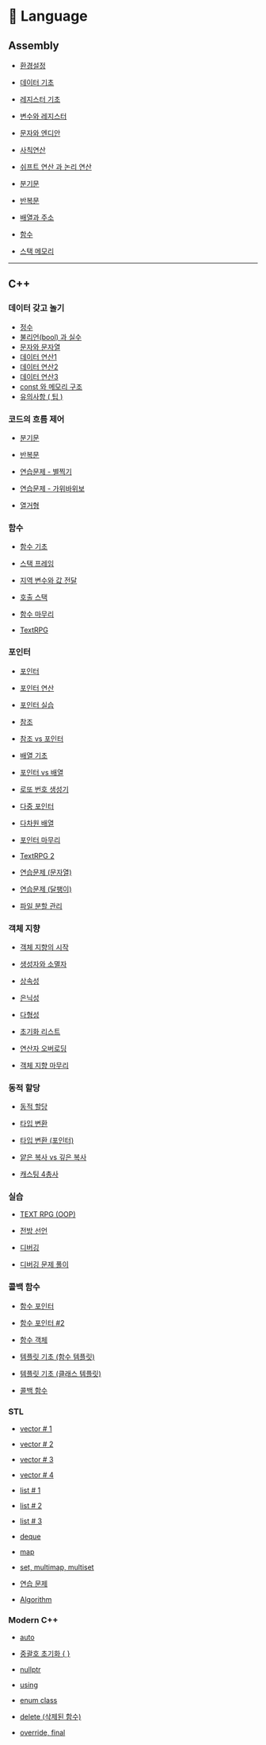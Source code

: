 # 📖 Language 

## Assembly

- [환경설정](https://github.com/minug0226/Game-BlackSmith/blob/main/%EA%B2%8C%EC%9E%84%20%EA%B0%9C%EB%B0%9C/Language/%EC%96%B4%EC%85%88%EB%B8%94%EB%A6%AC%20%EC%96%B8%EC%96%B4/%ED%99%98%EA%B2%BD%20%EC%84%A4%EC%A0%95.md)

- [데이터 기초](https://github.com/minug0226/Game-BlackSmith/blob/main/%EA%B2%8C%EC%9E%84%20%EA%B0%9C%EB%B0%9C/Language/%EC%96%B4%EC%85%88%EB%B8%94%EB%A6%AC%20%EC%96%B8%EC%96%B4/%EB%8D%B0%EC%9D%B4%ED%84%B0%20%EA%B8%B0%EC%B4%88.md)

- [레지스터 기초](https://github.com/minug0226/Game-BlackSmith/blob/main/%EA%B2%8C%EC%9E%84%20%EA%B0%9C%EB%B0%9C/Language/%EC%96%B4%EC%85%88%EB%B8%94%EB%A6%AC%20%EC%96%B8%EC%96%B4/%EB%A0%88%EC%A7%80%EC%8A%A4%ED%84%B0%20%EA%B8%B0%EC%B4%88.md)

- [변수와 레지스터](https://github.com/minug0226/Game-BlackSmith/blob/main/%EA%B2%8C%EC%9E%84%20%EA%B0%9C%EB%B0%9C/Language/%EC%96%B4%EC%85%88%EB%B8%94%EB%A6%AC%20%EC%96%B8%EC%96%B4/%EB%B3%80%EC%88%98%EC%99%80%20%EB%A0%88%EC%A7%80%EC%8A%A4%ED%84%B0.md)

- [문자와 엔디안](https://github.com/minug0226/Game-BlackSmith/blob/main/%EA%B2%8C%EC%9E%84%20%EA%B0%9C%EB%B0%9C/Language/%EC%96%B4%EC%85%88%EB%B8%94%EB%A6%AC%20%EC%96%B8%EC%96%B4/%EB%AC%B8%EC%9E%90%EC%99%80%20%EC%97%94%EB%94%94%EC%95%88.md)

- [사칙연산](https://github.com/minug0226/Game-BlackSmith/blob/main/%EA%B2%8C%EC%9E%84%20%EA%B0%9C%EB%B0%9C/Language/%EC%96%B4%EC%85%88%EB%B8%94%EB%A6%AC%20%EC%96%B8%EC%96%B4/%EC%82%AC%EC%B9%99%EC%97%B0%EC%82%B0.md)

- [쉬프트 연산 과 논리 연산](https://github.com/minug0226/Game-BlackSmith/blob/main/%EA%B2%8C%EC%9E%84%20%EA%B0%9C%EB%B0%9C/Language/%EC%96%B4%EC%85%88%EB%B8%94%EB%A6%AC%20%EC%96%B8%EC%96%B4/%EC%89%AC%ED%94%84%ED%8A%B8%20%EC%97%B0%EC%82%B0%EA%B3%BC%20%EB%85%BC%EB%A6%AC%20%EC%97%B0%EC%82%B0.md)

- [분기문](https://github.com/minug0226/Game-BlackSmith/blob/main/%EA%B2%8C%EC%9E%84%20%EA%B0%9C%EB%B0%9C/Language/%EC%96%B4%EC%85%88%EB%B8%94%EB%A6%AC%20%EC%96%B8%EC%96%B4/%EB%B6%84%EA%B8%B0%EB%AC%B8.md)

- [반복문](https://github.com/minug0226/Game-BlackSmith/blob/main/%EA%B2%8C%EC%9E%84%20%EA%B0%9C%EB%B0%9C/Language/%EC%96%B4%EC%85%88%EB%B8%94%EB%A6%AC%20%EC%96%B8%EC%96%B4/%EB%B0%98%EB%B3%B5%EB%AC%B8.md)

- [배열과 주소](https://github.com/minug0226/Game-BlackSmith/blob/main/%EA%B2%8C%EC%9E%84%20%EA%B0%9C%EB%B0%9C/Language/%EC%96%B4%EC%85%88%EB%B8%94%EB%A6%AC%20%EC%96%B8%EC%96%B4/%EB%B0%B0%EC%97%B4%EA%B3%BC%20%EC%A3%BC%EC%86%8C.md)

- [함수](https://github.com/minug0226/Game-BlackSmith/blob/main/%EA%B2%8C%EC%9E%84%20%EA%B0%9C%EB%B0%9C/Language/%EC%96%B4%EC%85%88%EB%B8%94%EB%A6%AC%20%EC%96%B8%EC%96%B4/%ED%95%A8%EC%88%98.md)

- [스택 메모리](https://github.com/minug0226/Game-BlackSmith/blob/main/%EA%B2%8C%EC%9E%84%20%EA%B0%9C%EB%B0%9C/Language/%EC%96%B4%EC%85%88%EB%B8%94%EB%A6%AC%20%EC%96%B8%EC%96%B4/%EC%8A%A4%ED%83%9D%20%EB%A9%94%EB%AA%A8%EB%A6%AC.md)

----------------

## C++

### 데이터 갖고 놀기

- [정수](https://github.com/minug0226/Game-BlackSmith/blob/main/%EA%B2%8C%EC%9E%84%20%EA%B0%9C%EB%B0%9C/Language/C%2B%2B/%EC%A0%95%EC%88%98.md)
- [불리언(bool) 과 실수](https://github.com/minug0226/Game-BlackSmith/blob/main/%EA%B2%8C%EC%9E%84%20%EA%B0%9C%EB%B0%9C/Language/C%2B%2B/%EB%B6%88%EB%A6%AC%EC%96%B8(bool)%20%EA%B3%BC%20%EC%8B%A4%EC%88%98.md)
- [문자와 문자열](https://github.com/minug0226/Game-BlackSmith/blob/main/%EA%B2%8C%EC%9E%84%20%EA%B0%9C%EB%B0%9C/Language/C%2B%2B/%EB%AC%B8%EC%9E%90%EC%99%80%20%EB%AC%B8%EC%9E%90%EC%97%B4.md)
- [데이터 연산1](https://github.com/minug0226/Game-BlackSmith/blob/main/%EA%B2%8C%EC%9E%84%20%EA%B0%9C%EB%B0%9C/Language/C%2B%2B/%EB%8D%B0%EC%9D%B4%ED%84%B0%20%EC%97%B0%EC%82%B01.md)
- [데이터 연산2](https://github.com/minug0226/Game-BlackSmith/blob/main/%EA%B2%8C%EC%9E%84%20%EA%B0%9C%EB%B0%9C/Language/C%2B%2B/%EB%8D%B0%EC%9D%B4%ED%84%B0%20%EC%97%B0%EC%82%B02.md)
- [데이터 연산3](https://github.com/minug0226/Game-BlackSmith/blob/main/%EA%B2%8C%EC%9E%84%20%EA%B0%9C%EB%B0%9C/Language/C%2B%2B/%EB%8D%B0%EC%9D%B4%ED%84%B0%20%EC%97%B0%EC%82%B03.md)
- [const 와 메모리 구조](https://github.com/minug0226/Game-BlackSmith/blob/main/%EA%B2%8C%EC%9E%84%20%EA%B0%9C%EB%B0%9C/Language/C%2B%2B/const%20%EC%99%80%20%EB%A9%94%EB%AA%A8%EB%A6%AC%20%EA%B5%AC%EC%A1%B0.md)
- [유의사항 ( 팁 )](https://github.com/minug0226/Game-BlackSmith/blob/main/%EA%B2%8C%EC%9E%84%20%EA%B0%9C%EB%B0%9C/Language/C%2B%2B/%EC%9C%A0%EC%9D%98%EC%82%AC%ED%95%AD%20(%20%ED%8C%81%20).md)

### 코드의 흐름 제어

- [분기문](https://github.com/minug0226/Game-BlackSmith/blob/main/%EA%B2%8C%EC%9E%84%20%EA%B0%9C%EB%B0%9C/Language/C%2B%2B/%EB%B6%84%EA%B8%B0%EB%AC%B8.md)

- [반복문](https://github.com/minug0226/Game-BlackSmith/blob/main/%EA%B2%8C%EC%9E%84%20%EA%B0%9C%EB%B0%9C/Language/C%2B%2B/%EB%B0%98%EB%B3%B5%EB%AC%B8.md)

- [연습문제 - 별찍기](https://github.com/minug0226/Game-BlackSmith/blob/main/%EA%B2%8C%EC%9E%84%20%EA%B0%9C%EB%B0%9C/Language/C%2B%2B/%EC%97%B0%EC%8A%B5%EB%AC%B8%EC%A0%9C%20-%20%EB%B3%84%EC%B0%8D%EA%B8%B0.md)

- [연습문제 - 가위바위보](https://github.com/minug0226/Game-BlackSmith/blob/main/%EA%B2%8C%EC%9E%84%20%EA%B0%9C%EB%B0%9C/Language/C%2B%2B/%EC%97%B0%EC%8A%B5%EB%AC%B8%EC%A0%9C%20-%20%EA%B0%80%EC%9C%84%EB%B0%94%EC%9C%84%EB%B3%B4.md)

- [열거형](https://github.com/minug0226/Game-BlackSmith/blob/main/%EA%B2%8C%EC%9E%84%20%EA%B0%9C%EB%B0%9C/Language/C%2B%2B/%EC%97%B4%EA%B1%B0%ED%98%95.md)

### 함수

- [함수 기초](https://github.com/minug0226/Game-BlackSmith/blob/main/%EA%B2%8C%EC%9E%84%20%EA%B0%9C%EB%B0%9C/Language/C%2B%2B/%ED%95%A8%EC%88%98%20%EA%B8%B0%EC%B4%88.md)

- [스택 프레임](https://github.com/minug0226/Game-BlackSmith/blob/main/%EA%B2%8C%EC%9E%84%20%EA%B0%9C%EB%B0%9C/Language/C%2B%2B/%EC%8A%A4%ED%83%9D%20%ED%94%84%EB%A0%88%EC%9E%84.md)

- [지역 변수와 값 전달](https://github.com/minug0226/Game-BlackSmith/blob/main/%EA%B2%8C%EC%9E%84%20%EA%B0%9C%EB%B0%9C/Language/C%2B%2B/%EC%A7%80%EC%97%AD%20%EB%B3%80%EC%88%98%EC%99%80%20%EA%B0%92%20%EC%A0%84%EB%8B%AC.md)

- [호출 스택](https://github.com/minug0226/Game-BlackSmith/blob/main/%EA%B2%8C%EC%9E%84%20%EA%B0%9C%EB%B0%9C/Language/C%2B%2B/%ED%98%B8%EC%B6%9C%20%EC%8A%A4%ED%83%9D.md)

- [함수 마무리](https://github.com/minug0226/Game-BlackSmith/blob/main/%EA%B2%8C%EC%9E%84%20%EA%B0%9C%EB%B0%9C/Language/C%2B%2B/%ED%95%A8%EC%88%98%20%EB%A7%88%EB%AC%B4%EB%A6%AC.md)

- [TextRPG](https://github.com/minug0226/Game-BlackSmith/blob/main/%EA%B2%8C%EC%9E%84%20%EA%B0%9C%EB%B0%9C/Language/C%2B%2B/TextRPG.md)

### 포인터

- [포인터](https://github.com/minug0226/Game-BlackSmith/blob/main/%EA%B2%8C%EC%9E%84%20%EA%B0%9C%EB%B0%9C/Language/C%2B%2B/%ED%8F%AC%EC%9D%B8%ED%84%B0.md)

- [포인터 연산](https://github.com/minug0226/Game-BlackSmith/blob/main/%EA%B2%8C%EC%9E%84%20%EA%B0%9C%EB%B0%9C/Language/C%2B%2B/%ED%8F%AC%EC%9D%B8%ED%84%B0%20%EC%97%B0%EC%82%B0.md)

- [포인터 실습](https://github.com/minug0226/Game-BlackSmith/blob/main/%EA%B2%8C%EC%9E%84%20%EA%B0%9C%EB%B0%9C/Language/C%2B%2B/%ED%8F%AC%EC%9D%B8%ED%84%B0%20%EC%8B%A4%EC%8A%B5.md)

- [참조](https://github.com/minug0226/Game-BlackSmith/blob/main/%EA%B2%8C%EC%9E%84%20%EA%B0%9C%EB%B0%9C/Language/C%2B%2B/%EC%B0%B8%EC%A1%B0.md)

- [참조 vs 포인터](https://github.com/minug0226/Game-BlackSmith/blob/main/%EA%B2%8C%EC%9E%84%20%EA%B0%9C%EB%B0%9C/Language/C%2B%2B/%EC%B0%B8%EC%A1%B0%20vs%20%ED%8F%AC%EC%9D%B8%ED%84%B0.md)

- [배열 기초](https://github.com/minug0226/Game-BlackSmith/blob/main/%EA%B2%8C%EC%9E%84%20%EA%B0%9C%EB%B0%9C/Language/C%2B%2B/%EB%B0%B0%EC%97%B4%20%EA%B8%B0%EC%B4%88.md)

- [포인터 vs 배열](https://github.com/minug0226/Game-BlackSmith/blob/main/%EA%B2%8C%EC%9E%84%20%EA%B0%9C%EB%B0%9C/Language/C%2B%2B/%ED%8F%AC%EC%9D%B8%ED%84%B0%20vs%20%EB%B0%B0%EC%97%B4.md)

- [로또 번호 생성기](https://github.com/minug0226/Game-BlackSmith/blob/main/%EA%B2%8C%EC%9E%84%20%EA%B0%9C%EB%B0%9C/Language/C%2B%2B/%EB%A1%9C%EB%98%90%20%EB%B2%88%ED%98%B8%20%EC%83%9D%EC%84%B1%EA%B8%B0.md)

- [다중 포인터](https://github.com/minug0226/Game-BlackSmith/blob/main/%EA%B2%8C%EC%9E%84%20%EA%B0%9C%EB%B0%9C/Language/C%2B%2B/%EB%8B%A4%EC%A4%91%20%ED%8F%AC%EC%9D%B8%ED%84%B0.md)

- [다차원 배열](https://github.com/minug0226/Game-BlackSmith/blob/main/%EA%B2%8C%EC%9E%84%20%EA%B0%9C%EB%B0%9C/Language/C%2B%2B/%EB%8B%A4%EC%B0%A8%EC%9B%90%20%EB%B0%B0%EC%97%B4.md)

- [포인터 마무리](https://github.com/minug0226/Game-BlackSmith/blob/main/%EA%B2%8C%EC%9E%84%20%EA%B0%9C%EB%B0%9C/Language/C%2B%2B/%ED%8F%AC%EC%9D%B8%ED%84%B0%20%EB%A7%88%EB%AC%B4%EB%A6%AC.md)

- [TextRPG 2](https://github.com/minug0226/Game-BlackSmith/blob/main/%EA%B2%8C%EC%9E%84%20%EA%B0%9C%EB%B0%9C/Language/C%2B%2B/TextRPG%202.md)

- [연습문제 (문자열)](https://github.com/minug0226/Game-BlackSmith/blob/main/%EA%B2%8C%EC%9E%84%20%EA%B0%9C%EB%B0%9C/Language/C%2B%2B/%EC%97%B0%EC%8A%B5%EB%AC%B8%EC%A0%9C%20(%EB%AC%B8%EC%9E%90%EC%97%B4).md)

- [연습문제 (달팽이)](https://github.com/minug0226/Game-BlackSmith/blob/main/%EA%B2%8C%EC%9E%84%20%EA%B0%9C%EB%B0%9C/Language/C%2B%2B/%EC%97%B0%EC%8A%B5%EB%AC%B8%EC%A0%9C%20(%EB%8B%AC%ED%8C%BD%EC%9D%B4).md)

- [파일 분할 관리](https://github.com/minug0226/Game-BlackSmith/blob/main/%EA%B2%8C%EC%9E%84%20%EA%B0%9C%EB%B0%9C/Language/C%2B%2B/%ED%8C%8C%EC%9D%BC%20%EB%B6%84%ED%95%A0%20%EA%B4%80%EB%A6%AC.md)

### 객체 지향

- [객체 지향의 시작](https://github.com/minug0226/Game-BlackSmith/blob/main/%EA%B2%8C%EC%9E%84%20%EA%B0%9C%EB%B0%9C/Language/C%2B%2B/%EA%B0%9D%EC%B2%B4%20%EC%A7%80%ED%96%A5%EC%9D%98%20%EC%8B%9C%EC%9E%91.md)

- [생성자와 소멸자](https://github.com/minug0226/Game-BlackSmith/blob/main/%EA%B2%8C%EC%9E%84%20%EA%B0%9C%EB%B0%9C/Language/C%2B%2B/%EC%83%9D%EC%84%B1%EC%9E%90%EC%99%80%20%EC%86%8C%EB%A9%B8%EC%9E%90.md)

- [상속성](https://github.com/minug0226/Game-BlackSmith/blob/main/%EA%B2%8C%EC%9E%84%20%EA%B0%9C%EB%B0%9C/Language/C%2B%2B/%EC%83%81%EC%86%8D%EC%84%B1.md)

- [은닉성](https://github.com/minug0226/Game-BlackSmith/blob/main/%EA%B2%8C%EC%9E%84%20%EA%B0%9C%EB%B0%9C/Language/C%2B%2B/%EC%9D%80%EB%8B%89%EC%84%B1.md)

- [다형성](https://github.com/minug0226/Game-BlackSmith/blob/main/%EA%B2%8C%EC%9E%84%20%EA%B0%9C%EB%B0%9C/Language/C%2B%2B/%EB%8B%A4%ED%98%95%EC%84%B1.md)

- [초기화 리스트](https://github.com/minug0226/Game-BlackSmith/blob/main/%EA%B2%8C%EC%9E%84%20%EA%B0%9C%EB%B0%9C/Language/C%2B%2B/%EC%B4%88%EA%B8%B0%ED%99%94%20%EB%A6%AC%EC%8A%A4%ED%8A%B8.md)

- [연산자 오버로딩](https://github.com/minug0226/Game-BlackSmith/blob/main/%EA%B2%8C%EC%9E%84%20%EA%B0%9C%EB%B0%9C/Language/C%2B%2B/%EC%97%B0%EC%82%B0%EC%9E%90%20%EC%98%A4%EB%B2%84%EB%A1%9C%EB%94%A9.md)

- [객체 지향 마무리](https://github.com/minug0226/Game-BlackSmith/blob/main/%EA%B2%8C%EC%9E%84%20%EA%B0%9C%EB%B0%9C/Language/C%2B%2B/%EA%B0%9D%EC%B2%B4%20%EC%A7%80%ED%96%A5%20%EB%A7%88%EB%AC%B4%EB%A6%AC.md)

### 동적 할당

- [동적 할당](https://github.com/minug0226/Game-BlackSmith/blob/main/%EA%B2%8C%EC%9E%84%20%EA%B0%9C%EB%B0%9C/Language/C%2B%2B/%EB%8F%99%EC%A0%81%20%ED%95%A0%EB%8B%B9.md)

- [타입 변환](https://github.com/minug0226/Game-BlackSmith/blob/main/%EA%B2%8C%EC%9E%84%20%EA%B0%9C%EB%B0%9C/Language/C%2B%2B/%ED%83%80%EC%9E%85%20%EB%B3%80%ED%99%98.md)

- [타입 변환 (포인터)](https://github.com/minug0226/Game-BlackSmith/blob/main/%EA%B2%8C%EC%9E%84%20%EA%B0%9C%EB%B0%9C/Language/C%2B%2B/%ED%83%80%EC%9E%85%20%EB%B3%80%ED%99%98%20(%ED%8F%AC%EC%9D%B8%ED%84%B0).md)

- [얕은 복사 vs 깊은 복사](https://github.com/minug0226/Game-BlackSmith/blob/main/%EA%B2%8C%EC%9E%84%20%EA%B0%9C%EB%B0%9C/Language/C%2B%2B/%EC%96%95%EC%9D%80%20%EB%B3%B5%EC%82%AC%20vs%20%EA%B9%8A%EC%9D%80%20%EB%B3%B5%EC%82%AC.md)

- [캐스팅 4총사](https://github.com/minug0226/Game-BlackSmith/blob/main/%EA%B2%8C%EC%9E%84%20%EA%B0%9C%EB%B0%9C/Language/C%2B%2B/%EC%BA%90%EC%8A%A4%ED%8C%85%204%EC%B4%9D%EC%82%AC.md)

### 실습

- [TEXT RPG (OOP)](https://github.com/minug0226/Game-BlackSmith/blob/main/%EA%B2%8C%EC%9E%84%20%EA%B0%9C%EB%B0%9C/Language/C%2B%2B/TEXT%20RPG%20(OOP).md)

- [전방 선언](https://github.com/minug0226/Game-BlackSmith/blob/main/%EA%B2%8C%EC%9E%84%20%EA%B0%9C%EB%B0%9C/Language/C%2B%2B/%EC%A0%84%EB%B0%A9%20%EC%84%A0%EC%96%B8.md)

- [디버깅](https://github.com/minug0226/Game-BlackSmith/blob/main/%EA%B2%8C%EC%9E%84%20%EA%B0%9C%EB%B0%9C/Language/C%2B%2B/%EB%94%94%EB%B2%84%EA%B9%85.md)

- [디버깅 문제 풀이](https://github.com/minug0226/Game-BlackSmith/blob/main/%EA%B2%8C%EC%9E%84%20%EA%B0%9C%EB%B0%9C/Language/C%2B%2B/%EB%94%94%EB%B2%84%EA%B9%85%20%EB%AC%B8%EC%A0%9C%20%ED%92%80%EC%9D%B4.md)

### 콜백 함수

- [함수 포인터](https://github.com/minug0226/Game-BlackSmith/blob/main/%EA%B2%8C%EC%9E%84%20%EA%B0%9C%EB%B0%9C/Language/C%2B%2B/%ED%95%A8%EC%88%98%20%ED%8F%AC%EC%9D%B8%ED%84%B0.md)

- [함수 포인터 #2](https://github.com/minug0226/Game-BlackSmith/blob/main/%EA%B2%8C%EC%9E%84%20%EA%B0%9C%EB%B0%9C/Language/C%2B%2B/%ED%95%A8%EC%88%98%20%ED%8F%AC%EC%9D%B8%ED%84%B0%20%232.md)

- [함수 객체](https://github.com/minug0226/Game-BlackSmith/blob/main/%EA%B2%8C%EC%9E%84%20%EA%B0%9C%EB%B0%9C/Language/C%2B%2B/%ED%95%A8%EC%88%98%20%EA%B0%9D%EC%B2%B4.md)

- [템플릿 기초 (함수 템플릿)](https://github.com/minug0226/Game-BlackSmith/blob/main/%EA%B2%8C%EC%9E%84%20%EA%B0%9C%EB%B0%9C/Language/C%2B%2B/%ED%85%9C%ED%94%8C%EB%A6%BF%20%EA%B8%B0%EC%B4%88%20(%ED%95%A8%EC%88%98%20%ED%85%9C%ED%94%8C%EB%A6%BF).md)

- [템플릿 기초 (클래스 템플릿)](https://github.com/minug0226/Game-BlackSmith/blob/main/%EA%B2%8C%EC%9E%84%20%EA%B0%9C%EB%B0%9C/Language/C%2B%2B/%ED%85%9C%ED%94%8C%EB%A6%BF%20%EA%B8%B0%EC%B4%88%20(%ED%81%B4%EB%9E%98%EC%8A%A4%20%ED%85%9C%ED%94%8C%EB%A6%BF).md)

- [콜백 함수](https://github.com/minug0226/Game-BlackSmith/blob/main/%EA%B2%8C%EC%9E%84%20%EA%B0%9C%EB%B0%9C/Language/C%2B%2B/%EC%BD%9C%EB%B0%B1%20%ED%95%A8%EC%88%98.md)

### STL

- [vector # 1 ](https://github.com/minug0226/Game-BlackSmith/blob/main/%EA%B2%8C%EC%9E%84%20%EA%B0%9C%EB%B0%9C/Language/C%2B%2B/vector%20%23%201.md)

- [vector # 2](https://github.com/minug0226/Game-BlackSmith/blob/main/%EA%B2%8C%EC%9E%84%20%EA%B0%9C%EB%B0%9C/Language/C%2B%2B/vector%20%23%202.md)

- [vector # 3](https://github.com/minug0226/Game-BlackSmith/blob/main/%EA%B2%8C%EC%9E%84%20%EA%B0%9C%EB%B0%9C/Language/C%2B%2B/vector%20%23%203.md)

- [vector # 4](https://github.com/minug0226/Game-BlackSmith/blob/main/%EA%B2%8C%EC%9E%84%20%EA%B0%9C%EB%B0%9C/Language/C%2B%2B/vector%20%23%204.md)

- [list # 1](https://github.com/minug0226/Game-BlackSmith/blob/main/%EA%B2%8C%EC%9E%84%20%EA%B0%9C%EB%B0%9C/Language/C%2B%2B/list%20%23%201.md)

- [list # 2](https://github.com/minug0226/Game-BlackSmith/blob/main/%EA%B2%8C%EC%9E%84%20%EA%B0%9C%EB%B0%9C/Language/C%2B%2B/list%20%23%202.md)

- [list # 3](https://github.com/minug0226/Game-BlackSmith/blob/main/%EA%B2%8C%EC%9E%84%20%EA%B0%9C%EB%B0%9C/Language/C%2B%2B/list%20%23%203.md)

- [deque](https://github.com/minug0226/Game-BlackSmith/blob/main/%EA%B2%8C%EC%9E%84%20%EA%B0%9C%EB%B0%9C/Language/C%2B%2B/deque.md)

- [map](https://github.com/minug0226/Game-BlackSmith/blob/main/%EA%B2%8C%EC%9E%84%20%EA%B0%9C%EB%B0%9C/Language/C%2B%2B/map.md)

- [set, multimap, multiset](https://github.com/minug0226/Game-BlackSmith/blob/main/%EA%B2%8C%EC%9E%84%20%EA%B0%9C%EB%B0%9C/Language/C%2B%2B/set%2C%20multimap%2C%20multiset.md)

- [연습 문제](https://github.com/minug0226/Game-BlackSmith/blob/main/%EA%B2%8C%EC%9E%84%20%EA%B0%9C%EB%B0%9C/Language/C%2B%2B/%EC%97%B0%EC%8A%B5%20%EB%AC%B8%EC%A0%9C.md)

- [Algorithm](https://github.com/minug0226/Game-BlackSmith/blob/main/%EA%B2%8C%EC%9E%84%20%EA%B0%9C%EB%B0%9C/Language/C%2B%2B/Algorithm.md)

### Modern C++

- [auto](https://github.com/minug0226/Game-BlackSmith/blob/main/%EA%B2%8C%EC%9E%84%20%EA%B0%9C%EB%B0%9C/Language/C%2B%2B/auto.md)

- [중괄호 초기화 { }](https://github.com/minug0226/Game-BlackSmith/blob/main/%EA%B2%8C%EC%9E%84%20%EA%B0%9C%EB%B0%9C/Language/C%2B%2B/%EC%A4%91%EA%B4%84%ED%98%B8%20%EC%B4%88%EA%B8%B0%ED%99%94%20%7B%20%7D.md)

- [nullptr](https://github.com/minug0226/Game-BlackSmith/blob/main/%EA%B2%8C%EC%9E%84%20%EA%B0%9C%EB%B0%9C/Language/C%2B%2B/nullptr.md)

- [using](https://github.com/minug0226/Game-BlackSmith/blob/main/%EA%B2%8C%EC%9E%84%20%EA%B0%9C%EB%B0%9C/Language/C%2B%2B/using.md)

- [enum class](https://github.com/minug0226/Game-BlackSmith/blob/main/%EA%B2%8C%EC%9E%84%20%EA%B0%9C%EB%B0%9C/Language/C%2B%2B/enum%20class.md)

- [delete (삭제된 함수)](https://github.com/minug0226/Game-BlackSmith/blob/main/%EA%B2%8C%EC%9E%84%20%EA%B0%9C%EB%B0%9C/Language/C%2B%2B/delete%20(%EC%82%AD%EC%A0%9C%EB%90%9C%20%ED%95%A8%EC%88%98).md)

- [override, final](https://github.com/minug0226/Game-BlackSmith/blob/main/%EA%B2%8C%EC%9E%84%20%EA%B0%9C%EB%B0%9C/Language/C%2B%2B/override%2C%20final.md)
